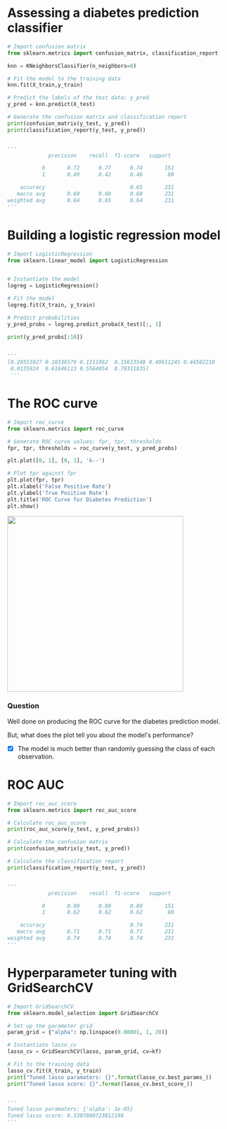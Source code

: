 # Assessing a diabetes prediction classifier
```py
# Import confusion matrix
from sklearn.metrics import confusion_matrix, classification_report

knn = KNeighborsClassifier(n_neighbors=6)

# Fit the model to the training data
knn.fit(X_train,y_train)

# Predict the labels of the test data: y_pred
y_pred = knn.predict(X_test)

# Generate the confusion matrix and classification report
print(confusion_matrix(y_test, y_pred))
print(classification_report(y_test, y_pred))


'''
             precision    recall  f1-score   support

           0       0.72      0.77      0.74       151
           1       0.49      0.42      0.46        80

    accuracy                           0.65       231
   macro avg       0.60      0.60      0.60       231
weighted avg       0.64      0.65      0.64       231
'''
```
# Building a logistic regression model
```py
# Import LogisticRegression
from sklearn.linear_model import LogisticRegression


# Instantiate the model
logreg = LogisticRegression()

# Fit the model
logreg.fit(X_train, y_train)

# Predict probabilities
y_pred_probs = logreg.predict_proba(X_test)[:, 1]

print(y_pred_probs[:10])


'''
[0.26551027 0.18336579 0.1211962  0.15613548 0.49611245 0.44582218
 0.0135924  0.61646113 0.5564054  0.79311835]
 '''
 ```
# The ROC curve
```py
# Import roc_curve
from sklearn.metrics import roc_curve

# Generate ROC curve values: fpr, tpr, thresholds
fpr, tpr, thresholds = roc_curve(y_test, y_pred_probs)

plt.plot([0, 1], [0, 1], 'k--')

# Plot tpr against fpr
plt.plot(fpr, tpr)
plt.xlabel('False Positive Rate')
plt.ylabel('True Positive Rate')
plt.title('ROC Curve for Diabetes Prediction')
plt.show()
```
<img src="https://user-images.githubusercontent.com/51888893/212691437-50be46e9-363e-45ff-a716-c7795404a065.png" width=400px>

### Question
Well done on producing the ROC curve for the diabetes prediction model.

But, what does the plot tell you about the model's performance?
-[x] The model is much better than randomly guessing the class of each observation.
# ROC AUC
```py
# Import roc_auc_score
from sklearn.metrics import roc_auc_score

# Calculate roc_auc_score
print(roc_auc_score(y_test, y_pred_probs))

# Calculate the confusion matrix
print(confusion_matrix(y_test, y_pred))

# Calculate the classification report
print(classification_report(y_test, y_pred))


'''
             precision    recall  f1-score   support

           0       0.80      0.80      0.80       151
           1       0.62      0.62      0.62        80

    accuracy                           0.74       231
   macro avg       0.71      0.71      0.71       231
weighted avg       0.74      0.74      0.74       231
'''
```
# Hyperparameter tuning with GridSearchCV
```py
# Import GridSearchCV
from sklearn.model_selection import GridSearchCV

# Set up the parameter grid
param_grid = {"alpha": np.linspace(0.00001, 1, 20)}

# Instantiate lasso_cv
lasso_cv = GridSearchCV(lasso, param_grid, cv=kf)

# Fit to the training data
lasso_cv.fit(X_train, y_train)
print("Tuned lasso paramaters: {}".format(lasso_cv.best_params_))
print("Tuned lasso score: {}".format(lasso_cv.best_score_))


'''
Tuned lasso paramaters: {'alpha': 1e-05}
Tuned lasso score: 0.3307880723812198
'''
```
